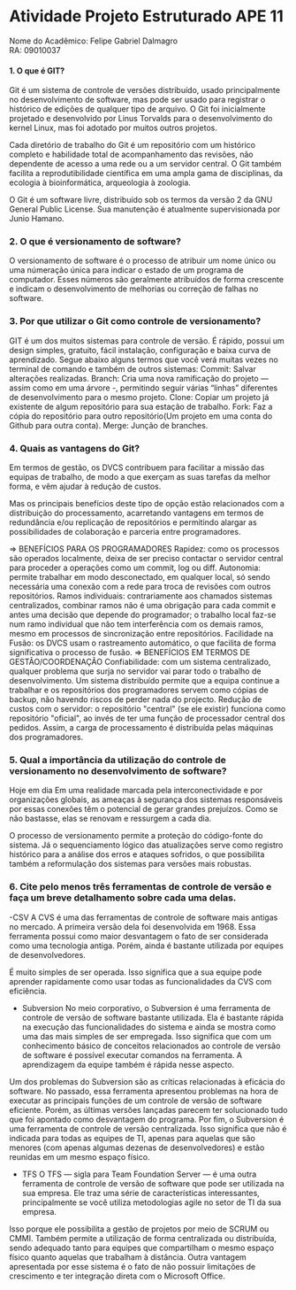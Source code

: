 # Atividade Projeto Estruturado APE 11

Nome do Acadêmico: Felipe Gabriel Dalmagro   
RA: 09010037


#### 1. O que é GIT?
Git é um sistema de controle de versões distribuído, usado principalmente no desenvolvimento de software, mas pode ser usado para registrar o histórico de edições de qualquer tipo de arquivo. O Git foi inicialmente projetado e desenvolvido por Linus Torvalds para o desenvolvimento do kernel Linux, mas foi adotado por muitos outros projetos.

Cada diretório de trabalho do Git é um repositório com um histórico completo e habilidade total de acompanhamento das revisões, não dependente de acesso a uma rede ou a um servidor central. O Git também facilita a reprodutibilidade científica em uma ampla gama de disciplinas, da ecologia à bioinformática, arqueologia à zoologia.

O Git é um software livre, distribuído sob os termos da versão 2 da GNU General Public License. Sua manutenção é atualmente supervisionada por Junio Hamano.

### 2.  O que é versionamento de software?


O versionamento de software é o processo de atribuir um nome único ou uma númeração única para indicar o estado de um programa de computador. Esses números são geralmente atribuídos de forma crescente e indicam o desenvolvimento de melhorias ou correção de falhas no software.

### 3. Por que utilizar o Git como controle de versionamento?

GIT é um dos muitos sistemas para controle de versão. É rápido, possui um design simples, gratuito, fácil instalação, configuração e baixa curva de aprendizado.
Segue abaixo alguns termos que você verá muitas vezes no terminal de comando e também de outros sistemas:
Commit: Salvar alterações realizadas.
Branch: Cria uma nova ramificação do projeto — assim como em uma árvore -, permitindo seguir várias “linhas” diferentes de desenvolvimento para o mesmo projeto.
Clone: Copiar um projeto já existente de algum repositório para sua estação de trabalho.
Fork: Faz a cópia do repositório para outro repositório(Um projeto em uma conta do Github para outra conta).
Merge: Junção de branches.

### 4. Quais as vantagens do Git?

Em termos de gestão, os DVCS contribuem para facilitar a missão das equipas de trabalho, de modo a que exerçam as suas tarefas da melhor forma, e vêm ajudar à redução de custos.

Mas os principais benefícios deste tipo de opção estão relacionados com a distribuição do processamento, acarretando vantagens em termos de redundância e/ou replicação de repositórios e permitindo alargar as possibilidades de colaboração e parceria entre programadores.

⇒ BENEFÍCIOS PARA OS PROGRAMADORES
Rapidez: como os processos são operados localmente, deixa de ser preciso contactar o servidor central para proceder a operações como um commit, log ou diff.
Autonomia: permite trabalhar em modo desconectado, em qualquer local, só sendo necessária uma conexão com a rede para troca de revisões com outros repositórios.
Ramos individuais: contrariamente aos chamados sistemas centralizados, combinar ramos não é uma obrigação para cada commit e antes uma decisão que depende do programador; o trabalho local faz-se num ramo individual que não tem interferência com os demais ramos, mesmo em processos de sincronização entre repositórios.
Facilidade na Fusão: os DVCS usam o rastreamento automático, o que facilita de forma significativa o processo de fusão.
⇒ BENEFÍCIOS EM TERMOS DE GESTÃO/COORDENAÇÃO
Confiabilidade: com um sistema centralizado, qualquer problema que surja no servidor vai parar todo o trabalho de desenvolvimento. Um sistema distribuído permite que a equipa continue a trabalhar e os repositórios dos programadores servem como cópias de backup, não havendo riscos de perder nada do projecto.
Redução de custos com o servidor: o repositório "central" (se ele existir) funciona como repositório "oficial", ao invés de ter uma função de processador central dos pedidos. Assim, a carga de processamento é distribuída pelas máquinas dos programadores.

### 5. Qual a importância da utilização do controle de versionamento no desenvolvimento de software?

Hoje em dia Em uma realidade marcada pela interconectividade e por organizações globais, as ameaças à segurança dos sistemas responsáveis por essas conexões têm o potencial de gerar grandes prejuízos. Como se não bastasse, elas se renovam e ressurgem a cada dia.

O processo de versionamento permite a proteção do código-fonte do sistema. Já o sequenciamento lógico das atualizações serve como registro histórico para a análise dos erros e ataques sofridos, o que possibilita também a reformulação dos sistemas para versões mais robustas.

###  6. Cite pelo menos três ferramentas de controle de versão e faça um breve detalhamento  sobre cada  uma delas.

-CSV 
A CVS é uma das ferramentas de controle de software mais antigas no mercado. A primeira versão dela foi desenvolvida em 1968. Essa ferramenta possui como maior desvantagem o fato de ser considerada como uma tecnologia antiga. Porém, ainda é bastante utilizada por equipes de desenvolvedores.

É muito simples de ser operada. Isso significa que a sua equipe pode aprender rapidamente como usar todas as funcionalidades da CVS com eficiência.

- Subversion
No meio corporativo, o Subversion é uma ferramenta de controle de versão de software bastante utilizada. Ela é bastante rápida na execução das funcionalidades do sistema e ainda se mostra como uma das mais simples de ser empregada. Isso significa que com um conhecimento básico de conceitos relacionados ao controle de versão de software é possível executar comandos na ferramenta. A aprendizagem da equipe também é rápida nesse aspecto.

Um dos problemas do Subversion são as críticas relacionadas à eficácia do software. No passado, essa ferramenta apresentou problemas na hora de executar as principais funções de um controle de versão de software eficiente. Porém, as últimas versões lançadas parecem ter solucionado tudo que foi apontado como desvantagem do programa.  Por fim, o Subversion é uma ferramenta de controle de versão centralizada. Isso significa que não é indicada para todas as equipes de TI, apenas para aquelas que são menores (com apenas algumas dezenas de desenvolvedores) e estão reunidas em um mesmo espaço físico.

- TFS
O TFS — sigla para Team Foundation Server — é uma outra ferramenta de controle de versão de software que pode ser utilizada na sua empresa. Ele traz uma série de características interessantes, principalmente se você utiliza metodologias agile no setor de TI da sua empresa.

Isso porque ele possibilita a gestão de projetos por meio de SCRUM ou CMMI. Também permite a utilização de forma centralizada ou distribuída, sendo adequado tanto para equipes que compartilham o mesmo espaço físico quanto aquelas que trabalham à distância. Outra vantagem apresentada por esse sistema é o fato de não possuir limitações de crescimento e ter integração direta com o Microsoft Office.










